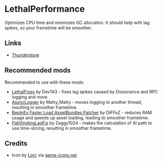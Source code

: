 # LethalPerformance
Optimizes CPU time and minimizes GC allocation. It should help with lag spikes, so your frametime will be smoother.

## Links
- [Thunderstore](https://thunderstore.io/c/lethal-company/p/DiFFoZ/LethalPerformance/)

## Recommended mods
Recommended to use with these mods:
- [LethalFixes](https://thunderstore.io/c/lethal-company/p/Dev1A3/LethalFixes/) by Dev1A3 - fixes lag spikes caused by Dissonance and RPC logging and more.
- [AsyncLogger](https://thunderstore.io/c/lethal-company/p/mattymatty/AsyncLoggers/) by Matty_Matty - moves logging to another thread, resulting in smoother frametime.
- [BepInEx Faster Load AssetBundles Patcher](https://thunderstore.io/c/lethal-company/p/DiFFoZ/BepInEx_Faster_Load_AssetBundles_Patcher/) by DiFFoZ - reduces RAM usage and speeds up asset loading, leading to smoother frametime.
- [PathfindingLagFix](https://thunderstore.io/c/lethal-company/p/Zaggy1024/PathfindingLagFix/) by Zaggy1024 - makes the calculation of AI path to use time-slicing, resulting in smoother frametime.

## Credits
- Icon by [Lorc](https://lorcblog.blogspot.com/) via [game-icons.net](https://game-icons.net/)
